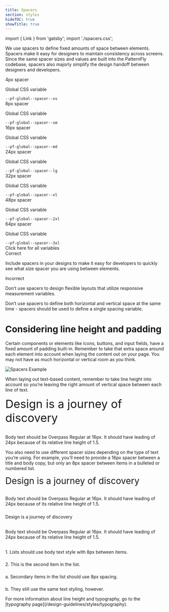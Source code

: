 ```yaml
---
title: Spacers
section: styles
hideTOC: true
showTitle: true
---
```

import { Link } from 'gatsby';
import './spacers.css';


We use spacers to define fixed amounts of space between elements. Spacers make it easy for designers to maintain consistency across screens. Since the same spacer sizes and values are built into the PatternFly codebase, spacers also majorly simplify the design handoff between designers and developers.

<div class="pf-u-display-flex pf-u-flex-direction-row pf-u-mb-lg">
  <div class="ws-content-spacer4">
  </div>
  <div class="pf-u-display-flex pf-u-flex-direction-column">
    <div class="ws-content-spacerTitle">4px spacer</div>
    <div class="pf-u-display-flex pf-u-flex-direction-row">
      <p class="pf-u-my-0 pf-u-mr-sm ws-content-p">Global CSS variable </p>
      <code>--pf-global--spacer--xs</code>
    </div>
  </div>
</div>

<div class="pf-u-display-flex pf-u-flex-direction-row pf-u-mb-lg">
  <div class="ws-content-spacer8">
  </div>
  <div class="pf-u-display-flex pf-u-flex-direction-column">
    <div class="ws-content-spacerTitle">8px spacer</div>
    <div class="pf-u-display-flex pf-u-flex-direction-row">
      <p class="pf-u-my-0 pf-u-mr-sm ws-content-p">Global CSS variable </p>
      <code>--pf-global--spacer--sm</code>
    </div>
  </div>
</div>

<div class="pf-u-display-flex pf-u-flex-direction-row pf-u-mb-lg">
  <div class="ws-content-spacer16">
  </div>
  <div class="pf-u-display-flex pf-u-flex-direction-column">
    <div class="ws-content-spacerTitle">16px spacer</div>
    <div class="pf-u-display-flex pf-u-flex-direction-row">
      <p class="pf-u-my-0 pf-u-mr-sm ws-content-p">Global CSS variable </p>
      <code>--pf-global--spacer--md</code>
    </div>
  </div>
</div>

<div class="pf-u-display-flex pf-u-flex-direction-row pf-u-mb-lg">
  <div class="ws-content-spacer24">
  </div>
  <div class="pf-u-display-flex pf-u-flex-direction-column">
    <div class="ws-content-spacerTitle">24px spacer</div>
    <div class="pf-u-display-flex pf-u-flex-direction-row">
      <p class="pf-u-my-0 pf-u-mr-sm ws-content-p">Global CSS variable </p>
      <code>--pf-global--spacer--lg</code>
    </div>
  </div>
</div>

<div class="pf-u-display-flex pf-u-flex-direction-row pf-u-mb-lg">
  <div class="ws-content-spacer32">
  </div>
  <div class="pf-u-display-flex pf-u-flex-direction-column">
    <div class="ws-content-spacerTitle">32px spacer</div>
    <div class="pf-u-display-flex pf-u-flex-direction-row">
      <p class="pf-u-my-0 pf-u-mr-sm ws-content-p">Global CSS variable </p>
      <code>--pf-global--spacer--xl</code>
    </div>
  </div>
</div>

<div class="pf-u-display-flex pf-u-flex-direction-row pf-u-mb-lg">
  <div class="ws-content-spacer48">
  </div>
  <div class="pf-u-display-flex pf-u-flex-direction-column">
    <div class="ws-content-spacerTitle">48px spacer</div>
    <div class="pf-u-display-flex pf-u-flex-direction-row">
      <p class="pf-u-my-0 pf-u-mr-sm ws-content-p">Global CSS variable </p>
      <code>--pf-global--spacer--2xl</code>
    </div>
  </div>
</div>

<div class="pf-u-display-flex pf-u-flex-direction-row pf-u-mb-lg">
  <div class="ws-content-spacer64">
  </div>
  <div class="pf-u-display-flex pf-u-flex-direction-column">
    <div class="ws-content-spacerTitle">64px spacer</div>
    <div class="pf-u-display-flex pf-u-flex-direction-row">
      <p class="pf-u-my-0 pf-u-mr-sm ws-content-p">Global CSS variable </p>
      <code>--pf-global--spacer--3xl</code>
    </div>
  </div>
</div>

<Link to="/documentation/overview/global-css-variables">Click here for all variables</Link>
<div class="pf-u-display-flex ws-content-demo pf-u-my-3xl pf-u-p-xl">
  <div class="pf-u-display-flex pf-u-flex-direction-column pf-u-mb-xl">
    <div class="h4 ws-content-correct">
      <i class="fas fa-check-circle"></i>
      Correct
    </div>
    <p>
      Include spacers in your designs to make it easy for developers to quickly see what size spacer you are using between elements.
    </p>
  </div>
  <div class="pf-u-display-flex pf-u-flex-direction-column">
    <div class="h4 ws-content-incorrect">
      <i class="fas fa-exclamation-triangle"></i>
      Incorrect
    </div>
      <p>
        Don’t use spacers to design flexible layouts that utilize responsive measurement variables.
      </p>
      <p>
        Don’t use spacers to define both horizontal and vertical space at the same time - spacers should be used to define a single spacing variable.
      </p>
  </div>
</div>

<h1 class="pf-c-title pf-m-2xl">Considering line height and padding</h1>
<p>
  Certain components or elements like icons, buttons, and input fields, have a fixed amount of padding built-in. Remember to take that extra space around each element into account when laying the content out on your page. You may not have as much horizontal or vertical room as you think.
</p>

![Spacers Example](./padding-example.png)

<p class="pf-u-mt-3xl ws-content-p">
  When laying out text-based content, remember to take line height into account so you’re leaving the right amount of vertical space between each line of text.
</p>

<div class="ws-content-border" style="font-size: 36px;">
  Design is a journey of discovery
</div>
<div class="ws-content-spacer16" style="height: 16px;">
</div>
<p class="ws-content-border ws-content-p">
  Body text should be Overpass Regular at 16px. It should have leading of 24px because of its relative line height of 1.5.
</p>

<p class="pf-u-mt-3xl ws-content-p">
  You also need to use different spacer sizes depending on the type of text you’re using. For example, you’ll need to provide a 16px spacer between a title and body copy, but only an 8px spacer between items in a bulleted or numbered list.
</p>

<div class="ws-content-border" style="font-size: 28px">
  Design is a journey of discovery
</div>
<div class="ws-content-spacer16" style="height: 16px;">
</div>
<p class="ws-content-border ws-content-p" style="margin-bottom: 0;">
  Body text should be Overpass Regular at 16px. It should have leading of 24px because of its relative line height of 1.5.
</p>
<div class="ws-content-spacer24" style="height: 24px;">
</div>
<div class="h2 ws-content-border">
  Design is a journey of discovery
</div>
<div class="ws-content-spacer16" style="height: 16px;">
</div>
<p class="ws-content-border ws-content-p" style="margin-bottom: 0;">
  Body text should be Overpass Regular at 16px. It should have leading of 24px because of its relative line height of 1.5.
</p>
<div class="ws-content-spacer16" style="height: 16px;">
</div>
<p class="ws-content-border ws-content-p" style="margin-bottom: 0;">
  1. Lists should use body text style with 8px between items.
</p>
<div class="ws-content-spacer8" style="height: 8px;">
</div>
<p class="ws-content-border ws-content-p" style="margin-bottom: 0;">
  2. This is the second item in the list.
</p>
<div class="ws-content-spacer8" style="height: 8px;">
</div>
<p class="ws-content-border ws-content-p" style="margin-bottom: 0;">
  a. Secondary items in the list should use 8px spacing.
</p>
<div class="ws-content-spacer8" style="height: 8px;">
</div>
<p class="ws-content-border ws-content-p" style="margin-bottom: 0;">
  b. They still use the same text styling, however.
</p>

<p class="pf-u-my-3xl ws-content-p">For more information about line height and typography, go to the [typography page](/design-guidelines/styles/typography).</p>
